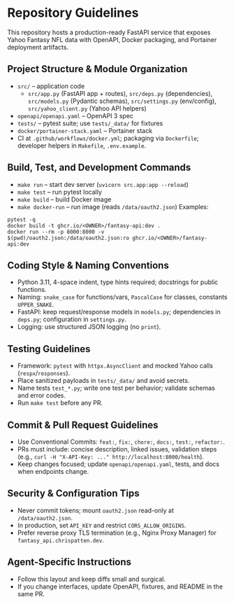# Repository Guidelines

This repository hosts a production-ready FastAPI service that exposes Yahoo Fantasy NFL data with OpenAPI, Docker packaging, and Portainer deployment artifacts.

## Project Structure & Module Organization
- `src/` – application code
  - `src/app.py` (FastAPI app + routes), `src/deps.py` (dependencies), `src/models.py` (Pydantic schemas), `src/settings.py` (env/config), `src/yahoo_client.py` (Yahoo API helpers)
- `openapi/openapi.yaml` – OpenAPI 3 spec
- `tests/` – pytest suite; use `tests/_data/` for fixtures
- `docker/portainer-stack.yaml` – Portainer stack
- CI at `.github/workflows/docker.yml`; packaging via `Dockerfile`; developer helpers in `Makefile`, `.env.example`.

## Build, Test, and Development Commands
- `make run` – start dev server (`uvicorn src.app:app --reload`)
- `make test` – run pytest locally
- `make build` – build Docker image
- `make docker-run` – run image (reads `/data/oauth2.json`)
Examples:
```
pytest -q
docker build -t ghcr.io/<OWNER>/fantasy-api:dev .
docker run --rm -p 8000:8000 -v $(pwd)/oauth2.json:/data/oauth2.json:ro ghcr.io/<OWNER>/fantasy-api:dev
```

## Coding Style & Naming Conventions
- Python 3.11, 4-space indent, type hints required; docstrings for public functions.
- Naming: `snake_case` for functions/vars, `PascalCase` for classes, constants `UPPER_SNAKE`.
- FastAPI: keep request/response models in `models.py`; dependencies in `deps.py`; configuration in `settings.py`.
- Logging: use structured JSON logging (no `print`).

## Testing Guidelines
- Framework: `pytest` with `httpx.AsyncClient` and mocked Yahoo calls (`respx`/`responses`).
- Place sanitized payloads in `tests/_data/` and avoid secrets.
- Name tests `test_*.py`; write one test per behavior; validate schemas and error codes.
- Run `make test` before any PR.

## Commit & Pull Request Guidelines
- Use Conventional Commits: `feat:`, `fix:`, `chore:`, `docs:`, `test:`, `refactor:`.
- PRs must include: concise description, linked issues, validation steps (e.g., `curl -H "X-API-Key: ..." http://localhost:8000/health`).
- Keep changes focused; update `openapi/openapi.yaml`, tests, and docs when endpoints change.

## Security & Configuration Tips
- Never commit tokens; mount `oauth2.json` read-only at `/data/oauth2.json`.
- In production, set `API_KEY` and restrict `CORS_ALLOW_ORIGINS`.
- Prefer reverse proxy TLS termination (e.g., Nginx Proxy Manager) for `fantasy_api.chrispatten.dev`.

## Agent-Specific Instructions
- Follow this layout and keep diffs small and surgical.
- If you change interfaces, update OpenAPI, fixtures, and README in the same PR.

